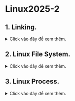# Linux2025-2

  ## 1. Linking.
  
<details>
 <summary>Click vào đây để xem thêm.</summary>
Lưu ý: 
- file (.c) nẳm trong `src` ;
- file (.o) nẳm trong `obj` ;
- file (.so) nẳm trong `lib/shared` ;
- file (.a) nẳm trong `lib/static` ;
- khi tạo file `obj` thì lấy file `src` ;
- khi tạo file `lib` thì lấy file `obj` ;
- Có cả `obj` và `lib` thì tạo đc file `bin` ;
 
```
# cài một số service để có thể chạy đc lệnh.
sudo apt install net-tools -y
sudo apt install openssh-server -y
sudo apt install make -y
sudo apt install gcc -y
```
Mặc định:

![image](https://github.com/user-attachments/assets/c378845e-ae1b-4a11-b7fc-76c8c62cf15c)

(Lưu ý: Trường`Dependences` trong makefile `obj` phải đc đặt trước `lib`).

![image](https://github.com/user-attachments/assets/cdfe77bb-b099-460f-a7b0-f144f73b0336)

Có 2 kiểu `make all`:

### Về Static: #library static (.a) and obj static (.o) >> make all2 là `bin`/use-static-library.
- Tạo Static obj → Tạo Static Library → all: obj-Static lib-Static
  
![image](https://github.com/user-attachments/assets/c2b59728-a07a-408d-81ba-4515e0e69384)
- Tạo một `clean`để xóa file nằm trong:: `rm -rf obj lib bin`
### Về Shared: # library shared (.so) and obj shard (.o) >> make all là `bin`/use-shared-library.
- Tạo Shared obj → Tạo Shared Library → all: obj-Shared lib-Shared

![image](https://github.com/user-attachments/assets/2bfc7c0b-39d3-4c83-91f2-f7f2811743ad)
- Tạo một `clean` để xóa file nằm trong: `rm -rf obj lib bin`
  
</details>

## 2. Linux File System.

<details>
 <summary>Click vào đây để xem thêm.</summary>
  
### 2.1 Introduction

- Tất cả mọi thứ trong Linux đều là file.
  
![image](https://github.com/user-attachments/assets/a4943352-cbd9-4b3b-9650-a18c81ed83cc)

### 2.2 Operations on File

- Các System Call: gọi hàm  open(), read(), write(), close() để chuyển đổi từ user mode > kernel space

![image](https://github.com/user-attachments/assets/e162ba63-632a-4e9f-b36d-b108b3e76b9b)


![image](https://github.com/user-attachments/assets/fc3545bc-d42a-45f3-9849-cf40f082a74d)



### 2.3 File Management.

### 2.4 File Locking.

</details>
  
## 3. Linux Process.

<details>
 <summary>Click vào đây để xem thêm.</summary>
  
### 3.1 Program  & Process.

![image](https://github.com/user-attachments/assets/684d4954-2703-4d59-b638-c675806f3860)

#liệt kê các process đang chạy. `# ps -aux`

![image](https://github.com/user-attachments/assets/57287ef8-bd6d-42e9-99de-fa2d0b670a93)

### 3.2 Command-line Argument.

- `argc` (Argument Count): Số lượng tham số truyền vào chương trình `%d`, bao gồm cả tên chương trình.
- `argv` (Argument Vector): Mảng chứa các chuỗi (string) `%s` đại diện cho từng tham số truyền vào.

### 3.3 Memory Layout.

![image](https://github.com/user-attachments/assets/6600df5a-83f6-4dbf-a86c-b46d621466b0)

- Stack
- Heap
- Uninitializad data
- Initialized data
- Text

- Công cụ debug : `Valgrind` để check lỗi.

### 3.4. Operations on Process.

System Call fork()

![image](https://github.com/user-attachments/assets/03f52db4-8584-4a37-abd4-d4ce096a209a)

Exec Family

![image](https://github.com/user-attachments/assets/7c690a80-1f7c-419c-bdee-24faba94479d)

Process Termination

![image](https://github.com/user-attachments/assets/518e6a98-c00b-4e1d-a8b9-a71cb201d63f)

### 3.5. Process Management.

![image](https://github.com/user-attachments/assets/9a3559a5-59d1-41e2-8960-0f83d695c7ce)

- fork() wait() exit()

### 3.6. Orphane Process and Zombie Process.

#### 3.6.1 Orphane Process.


#### 3.6.2 Zombie Process.

</details>



